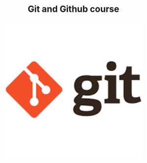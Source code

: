 <h1 align = "center">Git and Github course</h1>

<p align="center">
   <img src="git_icon/git.png" width=450>
</p>
